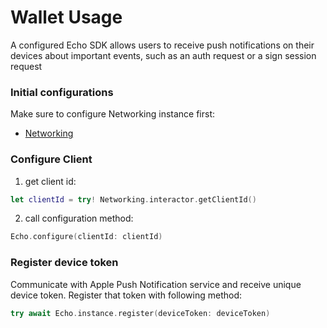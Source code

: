 # Wallet Usage

A configured Echo SDK allows users to receive push notifications on their devices about important events, such as an auth request or a sign session request

### Initial configurations

Make sure to configure Networking instance first:
- [Networking](../core/networking-configuration.md)

### Configure Client

1. get client id:

```swift
let clientId = try! Networking.interactor.getClientId()
```

2. call configuration method:

```swift
Echo.configure(clientId: clientId)
```

### Register device token

Communicate with Apple Push Notification service and receive unique device token. Register that token with following method:

```swift
try await Echo.instance.register(deviceToken: deviceToken)
```
